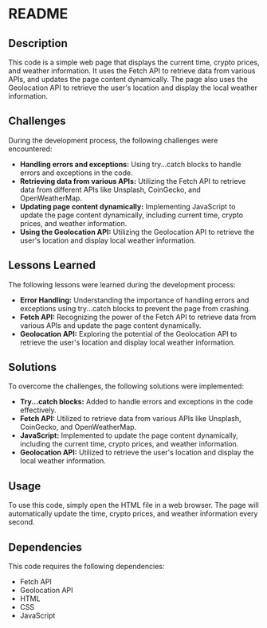 # README

## Description

This code is a simple web page that displays the current time, crypto prices, and weather information. It uses the Fetch API to retrieve data from various APIs, and updates the page content dynamically. The page also uses the Geolocation API to retrieve the user's location and display the local weather information.

## Challenges

During the development process, the following challenges were encountered:

- **Handling errors and exceptions:** Using try...catch blocks to handle errors and exceptions in the code.
- **Retrieving data from various APIs:** Utilizing the Fetch API to retrieve data from different APIs like Unsplash, CoinGecko, and OpenWeatherMap.
- **Updating page content dynamically:** Implementing JavaScript to update the page content dynamically, including current time, crypto prices, and weather information.
- **Using the Geolocation API:** Utilizing the Geolocation API to retrieve the user's location and display local weather information.

## Lessons Learned

The following lessons were learned during the development process:

- **Error Handling:** Understanding the importance of handling errors and exceptions using try...catch blocks to prevent the page from crashing.
- **Fetch API:** Recognizing the power of the Fetch API to retrieve data from various APIs and update the page content dynamically.
- **Geolocation API:** Exploring the potential of the Geolocation API to retrieve the user's location and display local weather information.

## Solutions

To overcome the challenges, the following solutions were implemented:

- **Try...catch blocks:** Added to handle errors and exceptions in the code effectively.
- **Fetch API:** Utilized to retrieve data from various APIs like Unsplash, CoinGecko, and OpenWeatherMap.
- **JavaScript:** Implemented to update the page content dynamically, including the current time, crypto prices, and weather information.
- **Geolocation API:** Utilized to retrieve the user's location and display the local weather information.

## Usage

To use this code, simply open the HTML file in a web browser. The page will automatically update the time, crypto prices, and weather information every second.

## Dependencies

This code requires the following dependencies:

- Fetch API
- Geolocation API
- HTML
- CSS
- JavaScript